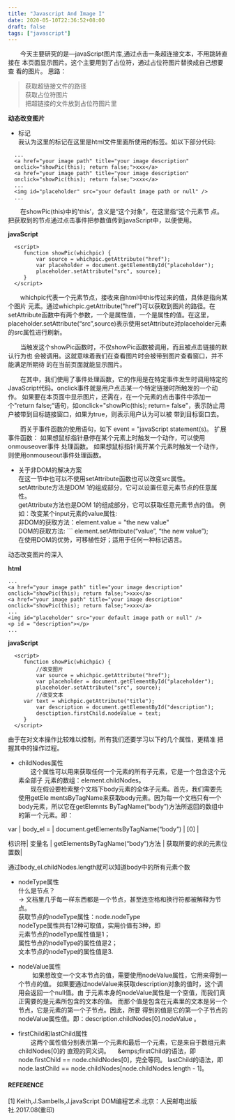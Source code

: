 ```yaml
---
title: "Javascript And Image I"
date: 2020-05-10T22:36:52+08:00
draft: false
tags: ["javascript"]
---
```



&emsp;&emsp;今天主要研究的是—javaScript图片库,通过点击一条超连接文本，不用跳转直接在 本页面显示图片。这个主要用到了占位符，通过占位符图片替换成自己想要查 看的图片。
思路：

> 获取超链接文件的路径  
> 获取占位符图片  
> 把超链接的文件放到占位符图片里  

**动态改变图片**

* 标记    
我认为这里的标记在这里是html文件里面所使用的标签。如以下部分代码:
```
  ...
  <a href="your image path" title="your image description"
  onclick="showPic(this); return false;">xxx</a>
  <a href="your image path" title="your image description"
  onclick="showPic(this); return false;">xxx</a>
  ...
  <img id="placeholder" src="your default image path or null" />
  ...
```
&emsp;&emsp;在showPic(this)中的'this’，含义是“这个对象”，在这里指“这个<a>元素节 点。把获取到的节点通过点击事件把参数值传到javaScript中，以便使用。

**javaScript**
```
  <script>
     function showPic(whichpic) {
         var source = whichpic.getAttribute("href");
         var placeholder = document.getElementById("placeholder");
         placeholder.setAttribute("src", source);
     }
  </script>
```

&emsp;&emsp;whichpic代表一个元素节点，接收来自html中this传过来的值，具体是指向某个图片 <a>元素。通过whichpic.getAttribute("href")可以获取到图片的路径。在 setAttribute函数中有两个参数，一个是属性值，一个是属性的值。在这里， placeholder.setAttribute(“src”,source)表示使用setAttribute对placeholder元素 的src属性进行刷新。

&emsp;&emsp;当触发这个showPic函数时，不仅showPic函数被调用，而且被点击链接的默认行为也 会被调用。这就意味着我们在查看图片时会被带到图片查看窗口，并不能满足所期待 的在当前页面就能显示图片。

&emsp;&emsp;在其中，我们使用了事件处理函数，它的作用是在特定事件发生时调用特定的 JavaScript代码。onclick事件就是用户点击某一个特定链接时所触发的一个动作。 如果要在本页面中显示图片，还需在，在一个<a>元素的点击事件中添加一个"return false;“语句，如onclick="showPic(this); return= false"，表示防止用户被带到目标链接窗口，如果为true，则表示用户认为可以被 带到目标窗口去。

&emsp;&emsp;而关于事件函数的使用语句，如下
event = "javaScript statement(s)。
扩展事件函数：
如果想鼠标指针悬停在某个元素上时触发一个动作，可以使用onmouseover事件 处理函数。
如果想鼠标指针离开某个元素时触发一个动作，则使用onmouseout事件处理函数。

* 关于非DOM的解决方案  
在这一节中也可以不使用setAttribute函数也可以改变src属性。  
setAttribute方法是DOM 1的组成部分，它可以设置任意元素节点的任意属性。  
getAttribute方法也是DOM 1的组成部分，它可以获取任意元素节点的值。 例如：改变某个input元素的value属性:  
非DOM的获取方法：element.value = "the new value"  
DOM的获取方法: ``` element.setAttribute(“value”, “the new value”);  
在使用DOM的优势，可移植性好；适用于任何一种标记语言。  

动态改变图片的深入  

**html**
```
...
<a href="your image path" title="your image description"
onclick="showPic(this); return false;">xxx</a>
<a href="your image path" title="your image description"
onclick="showPic(this); return false;">xxx</a>
...
<img id="placeholder" src="your default image path or null" />
<p id = "description"></p>
...
```
**javaScript**
```
  <script>
     function showPic(whichpic) {
         //改变图片
         var source = whichpic.getAttribute("href");
         var placeholder = document.getElementById("placeholder");
         placeholder.setAttribute("src", source);
         //改变文本
	 var text = whichpic.getAttribute("title");
         var description = document.getElementById("description");
         desctiption.firstChild.nodeValue = text;
     }
  </script>
```
由于在对文本操作比较难以控制，所有我们还要学习以下的几个属性，更精准 把握其中的操作过程。  

* childNodes属性  
&emsp;&emsp;这个属性可以用来获取任何一个元素的所有子元素，它是一个包含这个元素全部子 元素的数组：element.childNodes。  
&emsp;&emsp;现在假设要检索整个文档下body元素的全体子元素。首先，我们需要先使用getEle mentsByTagName来获取body元素。因为每一个文档只有一个body元素，所以它在getElemnts ByTagName(“body”)方法所返回的数组中的第一个元素。即：


var   |	body_el	=  | document.getElementsByTagName(“body”) | 	[0]   |
              
标识符|	变量名     | getElementsByTagName(“body”)方法      | 获取所要的求的元素位置数|

通过body_el.childNodes.length就可以知道body中的所有元素个数

* nodeType属性  
什么是节点？  
-> 文档里几乎每一样东西都是一个节点，甚至连空格和换行符都被解释为节点。  
获取节点的nodeType属性：node.nodeType  
nodeType属性共有12种可取值，实用价值有3种，即  
元素节点的nodeType属性值是1；   
属性节点的nodeType的属性值是2；  
文本节点的nodeType的属性值是3.  

* nodeValue属性  
&emsp;&emsp; 如果想改变一个文本节点的值，需要使用nodeValue属性，它用来得到一个节点的值。 如果要通过nodeValue来获取description对象的值时，这个调用会返回一个null值。由 于元素本身的nodeValue属性是一个空值，而我们真正需要的是元素所包含的文本的值。 而那个值是包含在元素里的文本是另一个节点，它是元素的第一个子节点。因此，所要 得到的值是它的第一个子节点的nodeValue属性值。即：description.childNodes[0].nodeValue 。

* firstChild和lastChild属性  
&emsp;&emsp;这两个属性值分别表示第一个元素和最后一个元素，它是来自于数组元素childNodes[0]的 直观的同义词。
&emsp;&emps;firstChild的语法，即 node.firstChild == node.childNodes[0]，完全等同。 lastChild的语法，即 node.lastChild == node.childNodes[node.childNodes.length - 1]。

#### REFERENCE  

[1] Keith,J.Sambells,J.javaScript DOM编程艺术.北京：人民邮电出版社.2017.08(重印)

